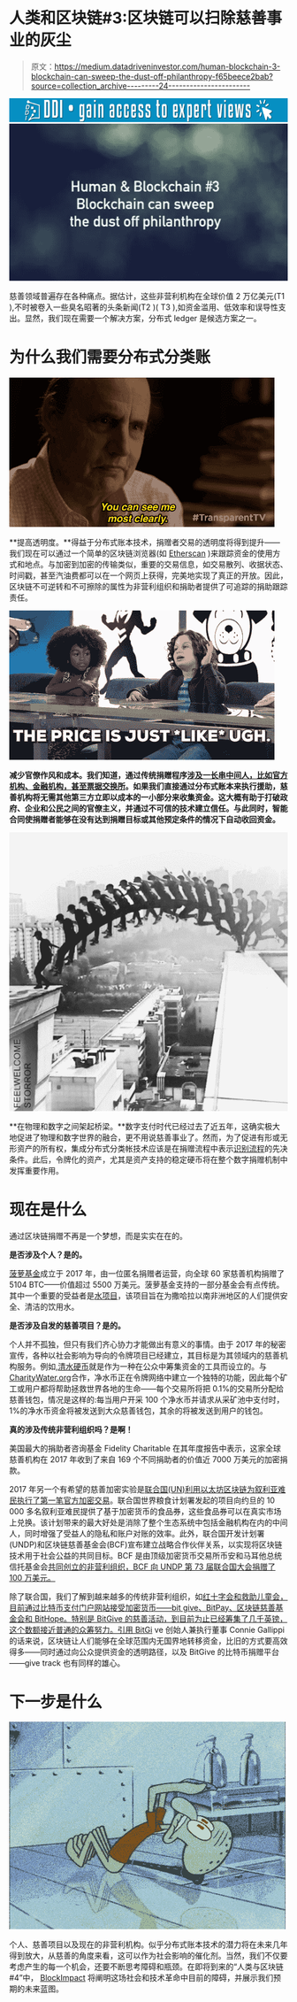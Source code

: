 # 人类和区块链#3:区块链可以扫除慈善事业的灰尘

> 原文：<https://medium.datadriveninvestor.com/human-blockchain-3-blockchain-can-sweep-the-dust-off-philanthropy-f65beece2bab?source=collection_archive---------24----------------------->

[![](img/e712c537ea7e960cb7ed012f102d5631.png)](http://www.track.datadriveninvestor.com/1B9E)![](img/f7a12ec4ad65b457db3c96df35f95e63.png)

慈善领域普遍存在各种痛点。据估计，这些非营利机构在全球价值 2 万亿美元(T1 ),不时被卷入一些臭名昭著的头条新闻(T2 )( T3 ),如资金滥用、低效率和误导性支出。显然，我们现在需要一个解决方案，分布式 ledger 是候选方案之一。

# 为什么我们需要分布式分类账

![](img/054573829443bc4d815c9fe542dd3c23.png)

**提高透明度。**得益于分布式账本技术，捐赠者交易的透明度将得到提升——我们现在可以通过一个简单的区块链浏览器(如 [Etherscan](https://etherscan.io/) )来跟踪资金的使用方式和地点。与加密到加密的传输类似，重要的交易信息，如交易散列、收据状态、时间戳，甚至汽油费都可以在一个网页上获得，完美地实现了真正的开放。因此，区块链不可逆转和不可擦除的属性为非营利组织和捐助者提供了可追踪的捐助跟踪责任。

![](img/6b34942728afada4b821afcfb1d69fa9.png)

**减少官僚作风和成本。我们知道，通过传统捐赠程序[涉及一长串中间人，比如官方机构、金融机构，甚至票据交换所](https://www.ocregister.com/2014/02/24/are-you-donating-your-car-to-charity-or-for-profit-middlemen/)。如果我们直接通过分布式账本来执行援助，慈善机构将无需其他第三方立即以成本的一小部分来收集资金。这大概有助于打破政府、企业和公民之间的官僚主义，并通过不可信的技术建立信任。与此同时，智能合同使捐赠者能够在没有达到捐赠目标或其他预定条件的情况下自动收回资金。**

![](img/7a951a95e12bd0eca471b75355a0a2cc.png)

**在物理和数字之间架起桥梁。**数字支付时代已经过去了近五年，这确实极大地促进了物理和数字世界的融合，更不用说慈善事业了。然而，为了促进有形或无形资产的所有权，集成分布式分类帐技术应该是在捐赠流程中表示[识别流程](https://www.ibm.com/blockchain/solutions/identity)的先决条件。此后，令牌化的资产，尤其是资产支持的稳定硬币将在整个数字捐赠机制中发挥重要作用。

# 现在是什么

通过区块链捐赠不再是一个梦想，而是实实在在的。

**是否涉及个人？是的。**

[菠萝基金](https://cryptobriefing.com/pineapple-fund-shuts-down-55m-in-btc/)成立于 2017 年，由一位匿名捐赠者运营，向全球 60 家慈善机构捐赠了 5104 BTC——价值超过 5500 万美元。菠萝基金支持的一部分基金会有点传统。其中一个重要的受益者是[水项目](https://thewaterproject.org/)，该项目旨在为撒哈拉以南非洲地区的人们提供安全、清洁的饮用水。

**是否涉及自发的慈善项目？是的。**

个人并不孤独，但只有我们齐心协力才能做出有意义的事情。由于 2017 年的秘密宣传，各种以社会影响为导向的令牌项目已经建立，其目标是为其领域内的慈善机构服务。例如,[清水硬币](http://www.cleanwatercoin.org/)就是作为一种在公众中筹集资金的工具而设立的。与[CharityWater.org](https://www.charitywater.org/)合作，净水币正在令牌网络中建立一个独特的功能，因此每个矿工或用户都将帮助拯救世界各地的生命——每个交易所将把 0.1%的交易所分配给慈善钱包，情况是这样的:每当用户开采 100 个净水币并请求从采矿池中支付时，1%的净水币资金将被发送到大众慈善钱包，其余的将被发送到用户的钱包。

**真的涉及传统非营利组织吗？是啊！**

美国最大的捐助者咨询基金 Fidelity Charitable 在其年度报告中表示，这家全球慈善机构在 2017 年收到了来自 169 个不同捐助者的价值近 7000 万美元的加密捐款。

2017 年另一个有希望的慈善加密实验是[联合国(UN)利用以太坊区块链为叙利亚难民执行了第一笔官方加密交易](https://www.coindesk.com/united-nations-sends-aid-to-10000-syrian-refugees-using-ethereum-blockchain)。联合国世界粮食计划署发起的项目向约旦的 10 000 多名叙利亚难民提供了基于加密货币的食品券，这些食品券可以在真实市场上兑换。该计划带来的最大好处是消除了整个生态系统中包括金融机构在内的中间人，同时增强了受益人的隐私和账户对账的效率。此外，联合国开发计划署(UNDP)和区块链慈善基金会(BCF)宣布建立战略合作伙伴关系，以实现将区块链技术用于社会公益的共同目标。BCF 是由顶级加密货币交易所币安和马耳他总统信托基金会[共同创立的非营利组织，BCF 向 UNDP 第 73 届联合国大会捐赠了 100 万美元。](http://www.asia-pacific.undp.org/content/rbap/en/home/presscenter/pressreleases/2018/blockchain-charity-foundation-and-undp-announce-partnership-to-e.html)

除了联合国，我们了解到越来越多的传统非营利组织，如[红十字会和救助儿童会，目前通过比特币支付门户网站接受加密货币——bit give、BitPay、区块链慈善基金会和 BitHope。特别是 BitGive 的慈善活动，到目前为止已经筹集了几千英镑，这个数额接近普通的众筹努力。](https://medium.com/@pauljlamb/crypto-philanthropy-how-bitcoin-and-blockchain-are-disrupting-the-philanthropic-sector-80716dc7cb68)[引用 BitGi](https://www.forbes.com/sites/rebeccacampbell1/2018/12/05/bitgive-launches-bitcoin-donation-platform-givetrack-1-0-supports-four-new-non-profits/) ve 创始人兼执行董事 Connie Gallippi 的话来说，区块链让人们能够在全球范围内无国界地转移资金，比旧的方式要高效得多——同时通过向公众提供资金的透明路径，以及 BitGive 的比特币捐赠平台——give track 也有同样的雄心。

# 下一步是什么

![](img/1061ca0843031eb16143ad0473e19260.png)

个人、慈善项目以及现在的非营利机构。似乎分布式账本技术的潜力将在未来几年得到放大，从慈善的角度来看，这可以作为社会影响的催化剂。当然，我们不仅要考虑产生的每一个机会，还要不断思考障碍和瓶颈。在即将到来的“人类与区块链#4”中， [BlockImpact](https://blockimpact.tech/) 将阐明这场社会和技术革命中目前的障碍，并展示我们预期的未来蓝图。
